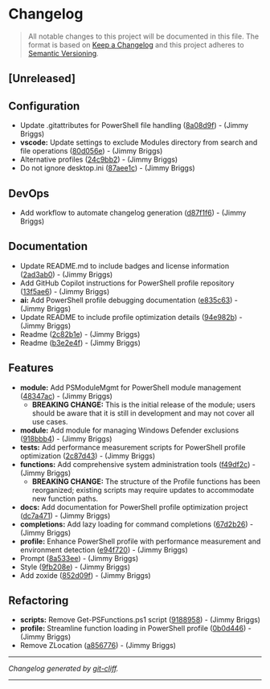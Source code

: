 # Changelog

> All notable changes to this project will be documented in this file. The format is based on
[Keep a Changelog](http://keepachangelog.com/) and this project adheres to
[Semantic Versioning](http://semver.org/).

## [Unreleased]

## Configuration

- Update .gitattributes for PowerShell file handling ([8a08d9f](https://github.com/jimbrig/psprof/commit/8a08d9f7283ed804ccff7c4cb1e2d5866fa98c36))  - (Jimmy Briggs)
- **vscode:** Update settings to exclude Modules directory from search and file operations ([80d056e](https://github.com/jimbrig/psprof/commit/80d056e0a5227829ec7cdbd32b640cc8b5daf68e))  - (Jimmy Briggs)
- Alternative profiles ([24c9bb2](https://github.com/jimbrig/psprof/commit/24c9bb27c861c877caa904242081680c37d23e18))  - (Jimmy Briggs)
- Do not ignore desktop.ini ([87aee1c](https://github.com/jimbrig/psprof/commit/87aee1c809348707c4fe426f2fbad0a7099ead0f))  - (Jimmy Briggs)

## DevOps

- Add workflow to automate changelog generation ([d87f1f6](https://github.com/jimbrig/psprof/commit/d87f1f6eb00a57dd2e79425beddbc0439f25857f))  - (Jimmy Briggs)

## Documentation

- Update README.md to include badges and license information ([2ad3ab0](https://github.com/jimbrig/psprof/commit/2ad3ab0253e5ea56e24a69289acdf3736c958a8c))  - (Jimmy Briggs)
- Add GitHub Copilot instructions for PowerShell profile repository ([13f5ae6](https://github.com/jimbrig/psprof/commit/13f5ae6e43daab475040888294e624aa1e469a01))  - (Jimmy Briggs)
- **ai:** Add PowerShell profile debugging documentation ([e835c63](https://github.com/jimbrig/psprof/commit/e835c63c858548890012cd147917679055b8e7b7))  - (Jimmy Briggs)
- Update README to include profile optimization details ([94e982b](https://github.com/jimbrig/psprof/commit/94e982b43de2fcbd12b24010b99b167502fddfba))  - (Jimmy Briggs)
- Readme ([2c82b1e](https://github.com/jimbrig/psprof/commit/2c82b1e6fb434774769504cae0cb09a2a21ae37e))  - (Jimmy Briggs)
- Readme ([b3e2e4f](https://github.com/jimbrig/psprof/commit/b3e2e4f746418e0d5527fc43def8acbb45735bb8))  - (Jimmy Briggs)

## Features

- **module:** Add PSModuleMgmt for PowerShell module management ([48347ac](https://github.com/jimbrig/psprof/commit/48347ac9360188a63ce1f1e2ae430204b6da6eb6))  - (Jimmy Briggs)
  - **BREAKING CHANGE:** This is the initial release of the module; users should be aware that it is still in development and may not cover all use cases.
- **module:** Add module for managing Windows Defender exclusions ([918bbb4](https://github.com/jimbrig/psprof/commit/918bbb4852264974959da3acac9b7aba01c70b92))  - (Jimmy Briggs)
- **tests:** Add performance measurement scripts for PowerShell profile optimization ([2c87d43](https://github.com/jimbrig/psprof/commit/2c87d4385a90f92c0a102813111bfe23f8a6df26))  - (Jimmy Briggs)
- **functions:** Add comprehensive system administration tools ([f49df2c](https://github.com/jimbrig/psprof/commit/f49df2c8f5a7513d7bce8fdb8232305f7453e447))  - (Jimmy Briggs)
  - **BREAKING CHANGE:** The structure of the Profile functions has been reorganized; existing scripts may require updates to accommodate new function paths.
- **docs:** Add documentation for PowerShell profile optimization project ([dc7a471](https://github.com/jimbrig/psprof/commit/dc7a471977bd8e8b467b9acce7a97ace87b289e5))  - (Jimmy Briggs)
- **completions:** Add lazy loading for command completions ([67d2b26](https://github.com/jimbrig/psprof/commit/67d2b26b87484b8ecc9547d9cd0fdc7cc1bcbc61))  - (Jimmy Briggs)
- **profile:** Enhance PowerShell profile with performance measurement and environment detection ([e94f720](https://github.com/jimbrig/psprof/commit/e94f720896cb4c431dee22e61ec9d8458cb37461))  - (Jimmy Briggs)
- Prompt ([8a533ee](https://github.com/jimbrig/psprof/commit/8a533eea43b502a8e459f05e3e6dfe1bc2c65960))  - (Jimmy Briggs)
- Style ([9fb208e](https://github.com/jimbrig/psprof/commit/9fb208ec1c5de054c5a80e96eb834411f0bc9205))  - (Jimmy Briggs)
- Add zoxide ([852d09f](https://github.com/jimbrig/psprof/commit/852d09f7e7140e1c184eed11fa8eda7cf487101d))  - (Jimmy Briggs)

## Refactoring

- **scripts:** Remove Get-PSFunctions.ps1 script ([9188958](https://github.com/jimbrig/psprof/commit/9188958db2d88161d8015a2c9a407d8d50948b92))  - (Jimmy Briggs)
- **profile:** Streamline function loading in PowerShell profile ([0b0d446](https://github.com/jimbrig/psprof/commit/0b0d4464ca88c4fcdf14dd4e1c6cf3ae7f70ff68))  - (Jimmy Briggs)
- Remove ZLocation ([a856776](https://github.com/jimbrig/psprof/commit/a856776873330164f1b339274cc118f5fa39420f))  - (Jimmy Briggs)

***
*Changelog generated by [git-cliff](https://github.com/orhun/git-cliff).*
***
